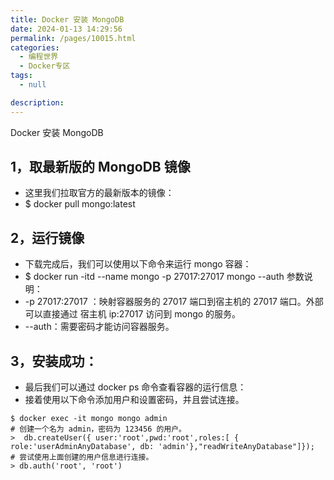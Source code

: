 ```yaml
---
title: Docker 安装 MongoDB
date: 2024-01-13 14:29:56
permalink: /pages/10015.html
categories: 
  - 编程世界
  - Docker专区
tags: 
  - null

description: 
---
```


Docker 安装 MongoDB

## 1，取最新版的 MongoDB 镜像
- 这里我们拉取官方的最新版本的镜像：
- $ docker pull mongo:latest


## 2，运行镜像
- 下载完成后，我们可以使用以下命令来运行 mongo 容器：
- $ docker run -itd --name mongo -p 27017:27017 mongo --auth
  参数说明：
- -p 27017:27017 ：映射容器服务的 27017 端口到宿主机的 27017 端口。外部可以直接通过 宿主机 ip:27017 访问到 mongo 的服务。
- --auth：需要密码才能访问容器服务。

## 3，安装成功：
- 最后我们可以通过 docker ps 命令查看容器的运行信息：
- 接着使用以下命令添加用户和设置密码，并且尝试连接。
```
$ docker exec -it mongo mongo admin
# 创建一个名为 admin，密码为 123456 的用户。
>  db.createUser({ user:'root',pwd:'root',roles:[ { role:'userAdminAnyDatabase', db: 'admin'},"readWriteAnyDatabase"]});
# 尝试使用上面创建的用户信息进行连接。
> db.auth('root', 'root')
```
